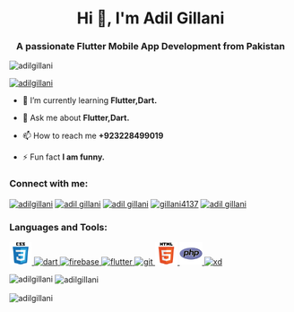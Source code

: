 <h1 align="center">Hi 👋, I'm Adil Gillani</h1>
<h3 align="center">A passionate Flutter Mobile App Development from Pakistan</h3>

<p align="left"> <img src="https://komarev.com/ghpvc/?username=adilgillani&label=Profile%20views&color=0e75b6&style=flat" alt="adilgillani" /> </p>

<p align="left"> <a href="https://twitter.com/adilgillani" target="blank"><img src="https://img.shields.io/twitter/follow/adilgillani?logo=twitter&style=for-the-badge" alt="adilgillani" /></a> </p>

- 🌱 I’m currently learning **Flutter,Dart.**

- 💬 Ask me about **Flutter,Dart.**

- 📫 How to reach me **+923228499019**

- ⚡ Fun fact **I am funny.**

<h3 align="left">Connect with me:</h3>
<p align="left">
<a href="https://twitter.com/adilgillani" target="blank"><img align="center" src="https://raw.githubusercontent.com/rahuldkjain/github-profile-readme-generator/master/src/images/icons/Social/twitter.svg" alt="adilgillani" height="30" width="40" /></a>
<a href="https://linkedin.com/in/adil gillani" target="blank"><img align="center" src="https://raw.githubusercontent.com/rahuldkjain/github-profile-readme-generator/master/src/images/icons/Social/linked-in-alt.svg" alt="adil gillani" height="30" width="40" /></a>
<a href="https://fb.com/adil gillani" target="blank"><img align="center" src="https://raw.githubusercontent.com/rahuldkjain/github-profile-readme-generator/master/src/images/icons/Social/facebook.svg" alt="adil gillani" height="30" width="40" /></a>
<a href="https://instagram.com/gillani4137" target="blank"><img align="center" src="https://raw.githubusercontent.com/rahuldkjain/github-profile-readme-generator/master/src/images/icons/Social/instagram.svg" alt="gillani4137" height="30" width="40" /></a>
<a href="https://www.youtube.com/c/adil gillani" target="blank"><img align="center" src="https://raw.githubusercontent.com/rahuldkjain/github-profile-readme-generator/master/src/images/icons/Social/youtube.svg" alt="adil gillani" height="30" width="40" /></a>
</p>

<h3 align="left">Languages and Tools:</h3>
<p align="left"> <a href="https://www.w3schools.com/css/" target="_blank" rel="noreferrer"> <img src="https://raw.githubusercontent.com/devicons/devicon/master/icons/css3/css3-original-wordmark.svg" alt="css3" width="40" height="40"/> </a> <a href="https://dart.dev" target="_blank" rel="noreferrer"> <img src="https://www.vectorlogo.zone/logos/dartlang/dartlang-icon.svg" alt="dart" width="40" height="40"/> </a> <a href="https://firebase.google.com/" target="_blank" rel="noreferrer"> <img src="https://www.vectorlogo.zone/logos/firebase/firebase-icon.svg" alt="firebase" width="40" height="40"/> </a> <a href="https://flutter.dev" target="_blank" rel="noreferrer"> <img src="https://www.vectorlogo.zone/logos/flutterio/flutterio-icon.svg" alt="flutter" width="40" height="40"/> </a> <a href="https://git-scm.com/" target="_blank" rel="noreferrer"> <img src="https://www.vectorlogo.zone/logos/git-scm/git-scm-icon.svg" alt="git" width="40" height="40"/> </a> <a href="https://www.w3.org/html/" target="_blank" rel="noreferrer"> <img src="https://raw.githubusercontent.com/devicons/devicon/master/icons/html5/html5-original-wordmark.svg" alt="html5" width="40" height="40"/> </a> <a href="https://www.php.net" target="_blank" rel="noreferrer"> <img src="https://raw.githubusercontent.com/devicons/devicon/master/icons/php/php-original.svg" alt="php" width="40" height="40"/> </a> <a href="https://www.adobe.com/products/xd.html" target="_blank" rel="noreferrer"> <img src="https://cdn.worldvectorlogo.com/logos/adobe-xd.svg" alt="xd" width="40" height="40"/> </a> </p>

<p><img align="left" src="https://github-readme-stats.vercel.app/api/top-langs?username=adilgillani&show_icons=true&locale=en&layout=compact" alt="adilgillani" /></p>

<p>&nbsp;<img align="center" src="https://github-readme-stats.vercel.app/api?username=adilgillani&show_icons=true&locale=en" alt="adilgillani" /></p>

<p><img align="center" src="https://github-readme-streak-stats.herokuapp.com/?user=adilgillani&" alt="adilgillani" /></p>
